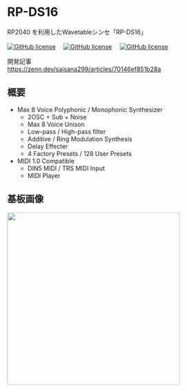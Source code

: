 # RP-DS16
RP2040 を利用したWavetableシンセ「RP-DS16」

[![GitHub license](https://img.shields.io/badge/RPS--DS16-DISP-blue)](https://github.com/Saisana299/RP-DS16-DISP)　
[![GitHub license](https://img.shields.io/badge/RP--DS16-CTRL-green)](https://github.com/Saisana299/RP-DS16-CTRL)　
[![GitHub license](https://img.shields.io/badge/RP--DS16-SYNTH-red)](https://github.com/Saisana299/RP-DS16-SYNTH)

開発記事  
https://zenn.dev/saisana299/articles/70146ef851b28a

## 概要
- Max 8 Voice Polyphonic / Monophonic Synthesizer
    - 2OSC + Sub + Noise
    - Max 8 Voice Unison
    - Low-pass / High-pass filter
    - Additive / Ring Modulation Synthesis
    - Delay Effecter
    - 4 Factory Presets / 128 User Presets
- MIDI 1.0 Compatible
    - DIN5 MIDI / TRS MIDI Input
    - MIDI Player

## 基板画像
<a href="https://github.com/Saisana299/RP-DS16"><img height="400" src="https://github.com/user-attachments/assets/eff4df27-071c-4f06-965f-2a209a2f7c75"></img></a><br>
